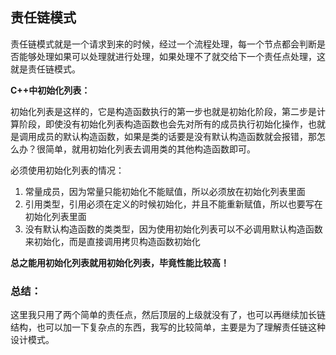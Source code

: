 ## 责任链模式

责任链模式就是一个请求到来的时候，经过一个流程处理，每一个节点都会判断是否能够处理如果可以处理就进行处理，如果处理不了就交给下一个责任点处理，这就是责任链模式。



**C++中初始化列表：**

初始化列表是这样的，它是构造函数执行的第一步也就是初始化阶段，第二步是计算阶段，即使没有初始化列表构造函数也会先对所有的成员执行初始化操作，也就是调用成员的默认构造函数，如果是类的话要是没有默认构造函数就会报错，那怎么办？很简单，就用初始化列表去调用类的其他构造函数即可。

必须使用初始化列表的情况：

1. 常量成员，因为常量只能初始化不能赋值，所以必须放在初始化列表里面
2. 引用类型，引用必须在定义的时候初始化，并且不能重新赋值，所以也要写在初始化列表里面
3. 没有默认构造函数的类类型，因为使用初始化列表可以不必调用默认构造函数来初始化，而是直接调用拷贝构造函数初始化

**总之能用初始化列表就用初始化列表，毕竟性能比较高！**

### 总结：

这里我只用了两个简单的责任点，然后顶层的上级就没有了，也可以再继续加长链结构，也可以加一下复杂点的东西，我写的比较简单，主要是为了理解责任链这种设计模式。



​	
